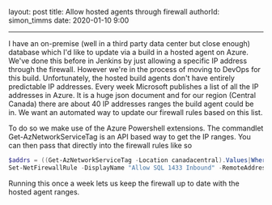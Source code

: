 layout: post
title: Allow hosted agents through firewall
authorId: simon_timms
date: 2020-01-10 9:00

---

I have an on-premise (well in a third party data center but close enough) database which I'd like to update via a build in a hosted agent on Azure. We've done this before in Jenkins by just allowing a specific IP address through the firewall. However we're in the process of moving to DevOps for this build. Unfortunately, the hosted build agents don't have entirely predictable IP addresses. Every week Microsoft publishes a list of all the IP addresses in Azure. It is a huge json document and for our region (Central Canada) there are about 40 IP addresses ranges the build agent could be in. We want an automated way to update our firewall rules based on this list. 

To do so we make use of the Azure Powershell extensions. The commandlet Get-AzNetworkServiceTag is an API based way to get the IP ranges. You can then pass that directly into the firewall rules like so

```powershell
$addrs = ((Get-AzNetworkServiceTag -Location canadacentral).Values|Where-Object { $_.Name -eq "AzureCloud.canadacentral" }).Properties.AddressPrefixes
Set-NetFirewallRule -DisplayName "Allow SQL 1433 Inbound" -RemoteAddress $addrs
```

Running this once a week lets us keep the firewall up to date with the hosted agent ranges. 